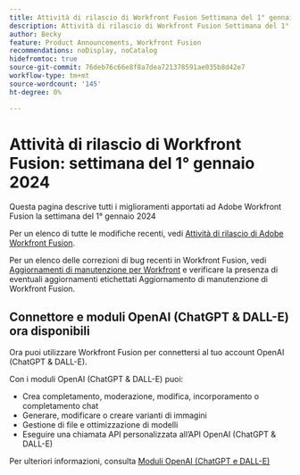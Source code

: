 ```yaml
---
title: Attività di rilascio di Workfront Fusion Settimana del 1° gennaio 2024
description: Attività di rilascio di Workfront Fusion Settimana del 1° gennaio 2024
author: Becky
feature: Product Announcements, Workfront Fusion
recommendations: noDisplay, noCatalog
hidefromtoc: true
source-git-commit: 76deb76c66e8f8a7dea721378591ae035b8d42e7
workflow-type: tm+mt
source-wordcount: '145'
ht-degree: 0%

---
```


# Attività di rilascio di Workfront Fusion: settimana del 1° gennaio 2024

Questa pagina descrive tutti i miglioramenti apportati ad Adobe Workfront Fusion la settimana del 1° gennaio 2024

Per un elenco di tutte le modifiche recenti, vedi [Attività di rilascio di Adobe Workfront Fusion](../../../product-announcements/product-releases/fusion-release-activity/fusion-release-activity.md).

Per un elenco delle correzioni di bug recenti in Workfront Fusion, vedi [Aggiornamenti di manutenzione per Workfront](https://experienceleague.adobe.com/docs/workfront-known-issues/releases/current-updates.html) e verificare la presenza di eventuali aggiornamenti etichettati Aggiornamento di manutenzione di Workfront Fusion.

## Connettore e moduli OpenAI (ChatGPT &amp; DALL-E) ora disponibili

Ora puoi utilizzare Workfront Fusion per connettersi al tuo account OpenAI (ChatGPT &amp; DALL-E).

Con i moduli OpenAI (ChatGPT &amp; DALL-E) puoi:

* Crea completamento, moderazione, modifica, incorporamento o completamento chat
* Generare, modificare o creare varianti di immagini
* Gestione di file e ottimizzazione di modelli
* Eseguire una chiamata API personalizzata all’API OpenAI (ChatGPT &amp; DALL-E)

Per ulteriori informazioni, consulta [Moduli OpenAI (ChatGPT e DALL-E)](/help/quicksilver/workfront-fusion/apps-and-their-modules/openai-chatgpt-modules.md)
